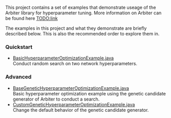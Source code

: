 This project contains a set of examples that demonstrate useage of the Arbiter library for hyperparameter tuning. More information on Arbiter can be found here <TODO:link>

The examples in this project and what they demonstrate are briefly described below. This is also the recommended order to explore them in.

### Quickstart
* [BasicHyperparameterOptimizationExample.java](./src/main/java/org/deeplearning4j/arbiterexamples/quickstart/BasicHyperparameterOptimizationExample.java)  
Conduct random search on two network hyperparameters.

### Advanced
* [BaseGeneticHyperparameterOptimizationExample.java](./src/main/java/org/deeplearning4j/arbiterexamples/advanced/genetic/BaseGeneticHyperparameterOptimizationExample.java)  
Basic hyperparameter optimization example using the genetic candidate generator of Arbiter to conduct a search.
* [CustomGeneticHyperparameterOptimizationExample.java](./src/main/java/org/deeplearning4j/arbiterexamples/advanced/genetic/CustomGeneticHyperparameterOptimizationExample.java)  
Change the default behavior of the genetic candidate generator.
